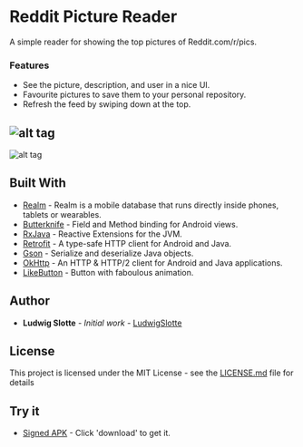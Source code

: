 # Reddit Picture Reader

A simple reader for showing the top pictures of Reddit.com/r/pics.

### Features

* See the picture, description, and user in a nice UI.
* Favourite pictures to save them to your personal repository.
* Refresh the feed by swiping down at the top.

![alt tag](https://media.giphy.com/media/4VIQdLtebyb96/giphy.gif)
-
![alt tag](https://media.giphy.com/media/106PhMVNoM4DQI/giphy.gif)


## Built With

* [Realm](https://github.com/realm/realm-java) - Realm is a mobile database that runs directly inside phones, tablets or wearables.
* [Butterknife](http://jakewharton.github.io/butterknife/) - Field and Method binding for Android views.
* [RxJava](https://github.com/ReactiveX/RxJava) - Reactive Extensions for the JVM.
* [Retrofit](https://square.github.io/retrofit/) - A type-safe HTTP client for Android and Java.
* [Gson](https://github.com/google/gson) - Serialize and deserialize Java objects.
* [OkHttp](http://square.github.io/okhttp/) - An HTTP & HTTP/2 client for Android and Java applications.
* [LikeButton](https://github.com/jd-alexander/LikeButton) - Button with faboulous animation.

## Author

* **Ludwig Slotte** - *Initial work* - [LudwigSlotte](https://github.com/LudwigSlotte)


## License

This project is licensed under the MIT License - see the [LICENSE.md](LICENSE.md) file for details

## Try it

* [Signed APK](https://github.com/LudwigSlotte/reddit-picture-reader/blob/master/app-release.apk) - Click 'download' to get it.
